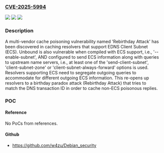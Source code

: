 ### [CVE-2025-5994](https://cve.mitre.org/cgi-bin/cvename.cgi?name=CVE-2025-5994)
![](https://img.shields.io/static/v1?label=Product&message=Unbound&color=blue)
![](https://img.shields.io/static/v1?label=Version&message=1.6.2%20&color=brightgreen)
![](https://img.shields.io/static/v1?label=Vulnerability&message=CWE-349%20Acceptance%20of%20Extraneous%20Untrusted%20Data%20With%20Trusted%20Data&color=brightgreen)

### Description

A multi-vendor cache poisoning vulnerability named 'Rebirthday Attack' has been discovered in caching resolvers that support EDNS Client Subnet (ECS). Unbound is also vulnerable when compiled with ECS support, i.e., '--enable-subnet', AND configured to send ECS information along with queries to upstream name servers, i.e., at least one of the 'send-client-subnet', 'client-subnet-zone' or 'client-subnet-always-forward' options is used. Resolvers supporting ECS need to segregate outgoing queries to accommodate for different outgoing ECS information. This re-opens up resolvers to a birthday paradox attack (Rebirthday Attack) that tries to match the DNS transaction ID in order to cache non-ECS poisonous replies.

### POC

#### Reference
No PoCs from references.

#### Github
- https://github.com/w4zu/Debian_security

